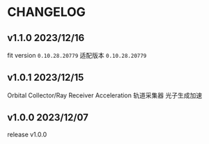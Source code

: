 # CHANGELOG

## v1.1.0 2023/12/16
fit version `0.10.28.20779`
适配版本 `0.10.28.20779`
##  v1.0.1 2023/12/15
Orbital Collector/Ray Receiver Acceleration
轨道采集器 光子生成加速
## v1.0.0 2023/12/07
release v1.0.0